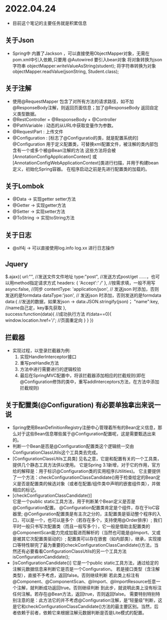 # 2022.04.24 
+ 目前这个笔记的主要任务就是积累信息
## 关于Json
+ Spring中 内置了Jackson ，可以直接使用ObjectMapper对象，无需在pom.xml中引入依赖,只要用 @Autowired 要引入bean对象
    将对象转换为json字符串
    objectMapper.writeValueAsString(student);
    将字符串转换为对象
    objectMapper.readValue(jsonString, Student.class);

## 关于注解
+ 使用@RequestMapper 包含了对所有方法的请求路径，如不加@ResponseBody注解，则返回页面信息；加了@ResponseBody 返回自定义类型数据。
+ @RestController = @ResponseBody + @Controller
+ @PathVariable : 动态的从URL中获取变量作为参数。
+ @RequestPart : 上传文件
+ @Configuration : [标志了@Configuratio的类，就是配置系统的]
                   @Configuration 用于定义配置类，可替换xml配置文件，被注解的类内部包含有一个或多个被@Bean注解的方法
                   这些方法将会被[AnnotationConfigApplicationContext] 或 [AnnotationConfigWebApplicationContext]类进行扫描，并用于构建bean定义，初始化Spring容器。
                   在程序启动之前是先进行配置类的加载的。
## 关于Lombok
+ @Data -> 实现getter setter方法
+ @Getter -> 实现getter方法
+ @Setter -> 实现setter方法
+ @ToString -> 实现toString方法

## 关于日志
+ @slf4j -> 可以直接使用log.info  log.xx 进行日志操作

## Jquery
$.ajax({
    url:"",             //发送文件文件地址
    type:"post",        //发送方式post/get ……，也可以用method指定请求方式
    headers: { 'Accept':' */*' },       //按需求填，一般不用写
    async:false,        //同步
    contentType: 'application/json',    // 发送json 时添加，否则发送的是formdata
    dataType:'json',    // 发送json 时添加，否则发送的是formdata
    data:{              //发送的数据，如果发json -> data:JSON.stringify(json)；
        "name":key,     //name自己定，key事先获取
    },   
    success:function(data){             //成功执行方法
        if(data==0){
            window.location.href='/';   //页面重定向
        }
    }
})

## 拦截器
+ 实现过程，以登录拦截器为例:
    1. 实现HandlerInterceptor接口
    2. 重写preHandle方法
    3. 方法中进行需要进行的逻辑校验
    4. 最后在SpringMVC配置中，将该拦截器添加相应的拦截规则(即在@Configuration修饰的类中，重写addInterceptors方法，在方法中添加拦截规则)

## 关于配置类(@Configuration) 有必要单独拿出来说一说
+ Spring使用BeanDefinitionRegistry注册中心管理着所有的Bean定义信息，那么对于这些Bean信息哪些属于@Configuration配置呢，这是需要甄选出来的。
+ 判断一个Bean是否是@Configuration配置类这个逻辑统一交由ConfigurationClassUtils这个工具类去完成。
+ [ConfigurationClassUtils工具类] 
        见名之意，它是和配置有关的一个工具类，提供几个静态工具方法供以使用。
        它是Spring 3.1新增，对于它的作用，官方给的解释是：用于标识@Configuration类的实用程序(Utilities)。
        它主要提供了一个方法：checkConfigurationClassCandidate()用于检查给定的Bean定义是否是配置类的候选对象（或者在配置/组件类中声明的嵌套组件类），并做相应的标记。
+ [checkConfigurationClassCandidate()]    
        它是一个public static工具方法，用于判断某个Bean定义是否是@Configuration配置。
        @Configuration配置类肯定是个组件，存在于IoC容器里;
        @Configuration配置类是有主次之分的，主配置类是驱动整个程序的入口，可以是一个，也可以是多个（若存在多个，支持使用@Order排序）;
        我们平时一般只书写次配置类（而且一般写多个），它一般是借助主配置类的@ComponentScan能力完成加载进而解析的（当然也可能是@Import、又或是被其它次配置类驱动的）;
        配置类可以存在嵌套（如内部类），继承，实现接口等特性聊完了最为重要的checkConfigurationClassCandidate()方法，当然还有必要看看ConfigurationClassUtils的另一个工具方法isConfigurationCandidate();
+ [isConfigurationCandidate()] 
        它是一个public static工具方法，通过给定的注解元数据信息来判断它是否是一个Configuration。
        若是接口类型（含注解类型），直接不予考虑，返回false。否则继续判断
        若此类上标注有@Component、@ComponentScan、@Import、@ImportResource任意一个注解，就判断成功返回true。否则继续判断
        到此步，就说明此类上没有标注任何注解。若存在@Bean方法，返回true，否则返回false。
        需要特别特别特别注意的是：此方法它的并不考虑@Configuration注解，是“轻量级”判断，这是它和checkConfigurationClassCandidate()方法的最主要区别。当然，后者依赖于前者，依赖它来根据注解元数据判断是否是Lite模式的配置。